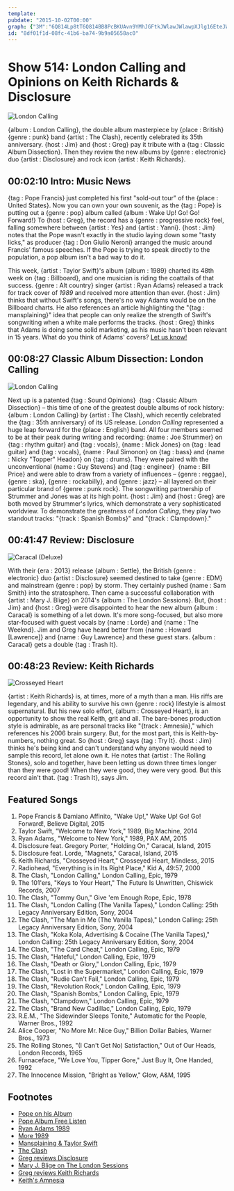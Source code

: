 ```yaml
---
template: 
pubdate: "2015-10-02T00:00"
graph: {"3M":"6Q814Lp8tT6Q814BB8PcBKUAvn9YMhJGFtkJWlawJWlawpXJlg16EteJWlaw","E3":"","1XN":"L3PhZYHMo9BEjLYL3PhZGGVvCL3PhZL3PhZbqFi9L3PhZVBSk5L3PhZh8HnpBBOQPL3PhZCtvWPL3PhZBQsAMX6cfdBHm1GBQsAMVBSk5cFQfMJX4NWVBSk5BQsAMVBSk5","28N":"BMfalR43oZBMfalVkh2VBQsAMVkh2VVkh2VdhnxeVkh2VginbxBHm1GdhnxeBQsAMX6cfd"}
id: "8df01f1d-08fc-41b6-ba74-9b9a05658ac0"
---
```






# Show 514: London Calling and Opinions on Keith Richards & Disclosure

![London Calling](https://static.soundopinions.org/images/2015/londoncalling_web.jpg)

{album : London Calling}, the double album masterpiece by {place : British}  {genre : punk} band {artist : The Clash}, recently celebrated its 35th anniversary. {host : Jim} and {host : Greg} pay it tribute with a {tag : Classic Album Dissection}. Then they review the new albums by {genre : electronic} duo {artist : Disclosure} and rock icon {artist : Keith Richards}.



## 00:02:10 Intro: Music News

{tag : Pope Francis} just completed his first "sold-out tour" of the {place : United States}. Now you can own your own souvenir, as the {tag : Pope} is putting out a {genre : pop} album called {album : Wake Up! Go! Go! Forward!} To {host : Greg}, the record has a {genre : progressive rock} feel, falling somewhere between {artist : Yes} and {artist : Yanni}. {host : Jim} notes that the Pope wasn't exactly in the studio laying down some "tasty licks," as producer {tag : Don Giulio Neroni} arranged the music around Francis' famous speeches. If  the Pope is trying to speak directly to the population, a pop album isn't a bad way to do it.

This week, {artist : Taylor Swift}'s album {album : 1989} charted its 48th week on {tag : Billboard}, and one musician is riding the coattails of that success. {genre : Alt country} singer {artist : Ryan Adams} released a track for track cover of *1989* and received more attention than ever. {host : Jim} thinks that without Swift's songs, there's no way Adams would be on the Billboard charts. He also references an article highlighting the "{tag : mansplaining}" idea that people can only realize the strength of Swift's songwriting when a white male performs the tracks. {host : Greg} thinks that Adams is doing some solid marketing, as his music hasn't been relevant in 15 years. What do you think of Adams' covers? [Let us know!](http://www.soundopinions.org/about)



## 00:08:27 Classic Album Dissection: London Calling

![London Calling](https://static.soundopinions.org/assets/514/E30.jpg)

Next up is a patented {tag : Sound Opinions}  {tag : Classic Album Dissection} – this time of one of the greatest double albums of rock history: {album : London Calling} by {artist : The Clash}, which recently celebrated the {tag : 35th anniversary} of its US release. *London Calling* represented a huge leap forward for the {place : English} band. All four members seemed to be at their peak during writing and recording: {name : Joe Strummer} on {tag : rhythm guitar} and {tag : vocals}, {name : Mick Jones} on {tag : lead guitar} and {tag : vocals}, {name : Paul Simonon} on {tag : bass} and {name : Nicky "Topper" Headon} on {tag : drums}. They were paired with the unconventional {name : Guy Stevens} and {tag : engineer}  {name : Bill Price} and were able to draw from a variety of influences – {genre : reggae}, {genre : ska}, {genre : rockabilly}, and {genre : jazz} – all layered on their particular brand of {genre : punk rock}. The songwriting partnership of Strummer and Jones was at its high point. {host : Jim} and {host : Greg} are both moved by Strummer's lyrics, which demonstrate a very sophisticated worldview. To demonstrate the greatness of *London Calling*, they play two standout tracks: "{track : Spanish Bombs}" and "{track : Clampdown}."



## 00:41:47 Review: Disclosure

![Caracal (Deluxe)](https://static.soundopinions.org/assets/514/1XN0.jpg)

With their {era : 2013} release {album : Settle}, the British {genre : electronic} duo {artist : Disclosure} seemed destined to take {genre : EDM} and mainstream {genre : pop} by storm. They certainly pushed {name : Sam Smith} into the stratosphere. Then came a successful collaboration with {artist : Mary J. Blige} on 2014's {album : The London Sessions}. But, {host : Jim} and {host : Greg} were disappointed to hear the new album {album : Caracal} is something of a let down. It's more song-focused, but also more star-focused with guest vocals by {name : Lorde} and {name : The Weeknd}. Jim and Greg have heard better from {name : Howard [Lawrence]} and {name : Guy Lawrence} and these guest stars. {album : Caracal} gets a double {tag : Trash It}.



## 00:48:23 Review: Keith Richards

![Crosseyed Heart](https://static.soundopinions.org/assets/514/28N0.jpg)

{artist : Keith Richards} is, at times, more of a myth than a man. His riffs are legendary, and his ability to survive his own {genre : rock} lifestyle is almost supernatural. But his new solo effort, {album : Crosseyed Heart}, is an opportunity to show the real Keith, grit and all. The bare-bones production style is admirable, as are personal tracks like "{track : Amnesia}," which references his 2006 brain surgery. But, for the most part, this is Keith-by-numbers, nothing great. So {host : Greg} says {tag : Try It}. {host : Jim} thinks he's being kind and can't understand why anyone would need to sample this record, let alone own it. He notes that {artist : The Rolling Stones}, solo and together, have been letting us down three times longer than they were good! When they were good, they were very good. But this record ain't that. {tag : Trash It}, says Jim.



## Featured Songs

1. Pope Francis & Damiano Affinito, "Wake Up!," Wake Up! Go! Go! Forward!, Believe Digital, 2015
2. Taylor Swift, "Welcome to New York," 1989, Big Machine, 2014
3. Ryan Adams, "Welcome to New York," 1989, PAX AM, 2015
4. Disclosure feat. Gregory Porter, "Holding On," Caracal, Island, 2015
5. Disclosure feat. Lorde, "Magnets," Caracal, Island, 2015
6. Keith Richards, "Crosseyed Heart," Crosseyed Heart, Mindless, 2015
7. Radiohead, "Everything is in Its Right Place," Kid A, 49:57, 2000
8. The Clash, "London Calling," London Calling, Epic, 1979
9. The 101'ers, "Keys to Your Heart," The Future Is Unwritten, Chiswick Records, 2007
10. The Clash, "Tommy Gun," Give 'em Enough Rope, Epic, 1978
11. The Clash, "London Calling (The Vanilla Tapes)," London Calling: 25th Legacy Anniversary Edition, Sony, 2004
12. The Clash, "The Man in Me (The Vanilla Tapes)," London Calling: 25th Legacy Anniversary Edition, Sony, 2004
13. The Clash, "Koka Kola, Advertising & Cocaine (The Vanilla Tapes)," London Calling: 25th Legacy Anniversary Edition, Sony, 2004
14. The Clash, "The Card Cheat," London Calling, Epic, 1979
15. The Clash, "Hateful," London Calling, Epic, 1979
16. The Clash, "Death or Glory," London Calling, Epic, 1979
17. The Clash, "Lost in the Supermarket," London Calling, Epic, 1979
18. The Clash, "Rudie Can't Fail," London Calling, Epic, 1979
19. The Clash, "Revolution Rock," London Calling, Epic, 1979
20. The Clash, "Spanish Bombs," London Calling, Epic, 1979
21. The Clash, "Clampdown," London Calling, Epic, 1979
22. The Clash, "Brand New Cadillac," London Calling, Epic, 1979
23. R.E.M., "The Sidewinder Sleeps Tonite," Automatic for the People, Warner Bros., 1992
24. Alice Cooper, "No More Mr. Nice Guy," Billion Dollar Babies, Warner Bros., 1973
25. The Rolling Stones, "(I Can't Get No) Satisfaction," Out of Our Heads, London Records, 1965
26. Furnaceface, "We Love You, Tipper Gore," Just Buy It, One Handed, 1992
27. The Innocence Mission, "Bright as Yellow," Glow, A&M, 1995



## Footnotes

- [Pope on his Album](http://www.rollingstone.com/music/news/pope-francis-to-release-pop-rock-album-wake-up-20150925)
- [Pope Album Free Listen](https://soundcloud.com/believedigitalitaly/wake-up-go-go-forward)
- [Ryan Adams 1989](http://www.forbes.com/sites/nickmessitte/2015/09/30/1989-its-not-a-victory-for-ryan-adams-its-a-victory-for-taylor-swift/)
- [More 1989](http://www.billboard.com/articles/columns/chart-beat/6714572/ryan-adams-taylor-swift-cover-album-hot-rock-songs-chart)
- [Mansplaining & Taylor Swift](http://www.newstatesman.com/culture/music-theatre/2015/09/ryan-adams-s-1989-and-mansplaining-taylor-swift)
- [The Clash](http://www.theclash.com/)
- [Greg reviews Disclosure](http://www.chicagotribune.com/entertainment/music/kot/sc-disclosure-caracal-review-ent-0925-20150925-column.html)
- [Mary J. Blige on The London Sessions](http://www.soundopinions.org/show/477/)
- [Greg reviews Keith Richards](http://www.chicagotribune.com/entertainment/music/kot/ct-keith-richards-crosseyed-heart-review-20150921-column.html)
- [Keith's Amnesia](http://www.dailymail.co.uk/tvshowbiz/article-2841583/Details-emerge-Keith-Richards-recovery-life-threatening-head-injury-2006-famously-fell-tree-Fiji.html)